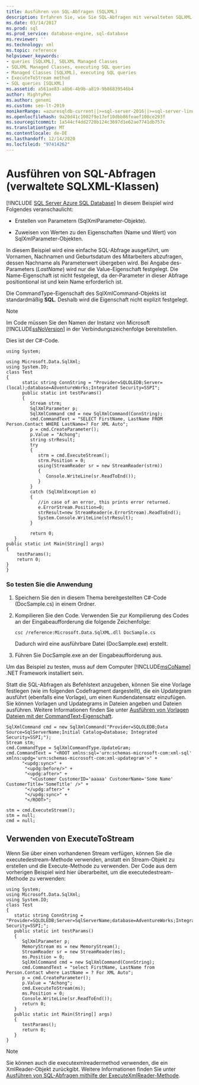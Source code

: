 ```yaml
---
title: Ausführen von SQL-Abfragen (SQLXML)
description: Erfahren Sie, wie Sie SQL-Abfragen mit verwalteten SQLXML-Klassen ausführen.
ms.date: 03/14/2017
ms.prod: sql
ms.prod_service: database-engine, sql-database
ms.reviewer: ''
ms.technology: xml
ms.topic: reference
helpviewer_keywords:
- queries [SQLXML], SQLXML Managed Classes
- SQLXML Managed Classes, executing SQL queries
- Managed Classes [SQLXML], executing SQL queries
- ExecuteToStream method
- SQL queries [SQLXML]
ms.assetid: a561ae83-a8b6-4b9b-a819-9b86839546b4
author: MightyPen
ms.author: genemi
ms.custom: seo-lt-2019
monikerRange: =azuresqldb-current||>=sql-server-2016||>=sql-server-linux-2017||=azuresqldb-mi-current
ms.openlocfilehash: 9a20d41c1002f9e17ef10dbb86feaef100ce293f
ms.sourcegitcommit: 1a544cf4dd2720b124c3697d1e62ae7741db757c
ms.translationtype: MT
ms.contentlocale: de-DE
ms.lasthandoff: 12/14/2020
ms.locfileid: "97414262"
---
```

# <a name="executing-sql-queries-sqlxml-managed-classes"></a>Ausführen von SQL-Abfragen (verwaltete SQLXML-Klassen)
[!INCLUDE [SQL Server Azure SQL Database](../../../includes/applies-to-version/sql-asdb.md)]
  In diesem Beispiel wird Folgendes veranschaulicht:  
  
-   Erstellen von Parametern (SqlXmlParameter-Objekte).  
  
-   Zuweisen von Werten zu den Eigenschaften (Name und Wert) von SqlXmlParameter-Objekten.  
  
 In diesem Beispiel wird eine einfache SQL-Abfrage ausgeführt, um Vornamen, Nachnamen und Geburtsdatum des Mitarbeiters abzufragen, dessen Nachname als Parameterwert übergeben wird. Bei Angabe des-Parameters (*LastName*) wird nur die Value-Eigenschaft festgelegt. Die Name-Eigenschaft ist nicht festgelegt, da der-Parameter in dieser Abfrage positiontional ist und kein Name erforderlich ist.  
  
 Die CommandType-Eigenschaft des SqlXmlCommand-Objekts ist standardmäßig **SQL**. Deshalb wird die Eigenschaft nicht explizit festgelegt.  
  
> [!NOTE]  
>  Im Code müssen Sie den Namen der Instanz von Microsoft [!INCLUDE[ssNoVersion](../../../includes/ssnoversion-md.md)] in der Verbindungszeichenfolge bereitstellen.  
  
 Dies ist der C#-Code.  
  
```  
using System;  
  
using Microsoft.Data.SqlXml;  
using System.IO;  
class Test  
{  
      static string ConnString = "Provider=SQLOLEDB;Server=(local);database=AdventureWorks;Integrated Security=SSPI";  
      public static int testParams()  
      {  
         Stream strm;  
         SqlXmlParameter p;  
         SqlXmlCommand cmd = new SqlXmlCommand(ConnString);        
         cmd.CommandText = "SELECT FirstName, LastName FROM Person.Contact WHERE LastName=? For XML Auto";  
         p = cmd.CreateParameter();  
         p.Value = "Achong";  
         string strResult;  
         try   
         {  
            strm = cmd.ExecuteStream();  
            strm.Position = 0;  
            using(StreamReader sr = new StreamReader(strm))  
            {  
               Console.WriteLine(sr.ReadToEnd());  
            }  
         }  
         catch (SqlXmlException e)  
         {  
            //in case of an error, this prints error returned.  
            e.ErrorStream.Position=0;  
            strResult=new StreamReader(e.ErrorStream).ReadToEnd();  
            System.Console.WriteLine(strResult);  
         }  
  
         return 0;  
   }  
public static int Main(String[] args)  
{  
    testParams();  
    return 0;  
}  
}  
```  
  
### <a name="to-test-the-application"></a>So testen Sie die Anwendung  
  
1.  Speichern Sie den in diesem Thema bereitgestellten C#-Code (DocSample.cs) in einem Ordner.  
  
2.  Kompilieren Sie den Code. Verwenden Sie zur Kompilierung des Codes an der Eingabeaufforderung die folgende Zeichenfolge:  
  
    ```  
    csc /reference:Microsoft.Data.SqlXML.dll DocSample.cs  
    ```  
  
     Dadurch wird eine ausführbare Datei (DocSample.exe) erstellt.  
  
3.  Führen Sie DocSample.exe an der Eingabeaufforderung aus.  

 Um das Beispiel zu testen, muss auf dem Computer [!INCLUDE[msCoName](../../../includes/msconame-md.md)] .NET Framework installiert sein.  
  
 Statt die SQL-Abfragen als Befehlstext anzugeben, können Sie eine Vorlage festlegen (wie im folgenden Codefragment dargestellt), die ein Updategram ausführt (ebenfalls eine Vorlage), um einen Kundendatensatz einzufügen. Sie können Vorlagen und Updategrams in Dateien angeben und Dateien ausführen. Weitere Informationen finden Sie unter [Ausführen von Vorlagen Dateien mit der CommandText-Eigenschaft](../../../relational-databases/sqlxml-annotated-xsd-schemas-xpath-queries/net-framework-classes/executing-template-files-by-using-the-commandtext-property.md).  
  
```  
SqlXmlCommand cmd = new SqlXmlCommand("Provider=SQLOLEDB;Data Source=SqlServerName;Initial Catalog=Database; Integrated Security=SSPI;");  
Stream stm;  
cmd.CommandType = SqlXmlCommandType.UpdateGram;  
cmd.CommandText = "<ROOT xmlns:sql='urn:schemas-microsoft-com:xml-sql' xmlns:updg='urn:schemas-microsoft-com:xml-updategram'>" +  
      "<updg:sync>" +  
       "<updg:before/>" +  
       "<updg:after>" +  
         "<Customer CustomerID='aaaaa' CustomerName='Some Name' CustomerTitle='SomeTitle' />" +  
       "</updg:after>" +  
       "</updg:sync>" +  
       "</ROOT>";  
  
stm = cmd.ExecuteStream();  
stm = null;  
cmd = null;  
```  
  
## <a name="using-executetostream"></a>Verwenden von ExecuteToStream  
 Wenn Sie über einen vorhandenen Stream verfügen, können Sie die executedestream-Methode verwenden, anstatt ein Stream-Objekt zu erstellen und die Execute-Methode zu verwenden. Der Code aus dem vorherigen Beispiel wird hier überarbeitet, um die executedestream-Methode zu verwenden:  
  
```  
using System;  
using Microsoft.Data.SqlXml;  
using System.IO;  
class Test  
{  
   static string ConnString = "Provider=SQLOLEDB;Server=SqlServerName;database=AdventureWorks;Integrated Security=SSPI;";  
   public static int testParams()  
   {  
      SqlXmlParameter p;  
      MemoryStream ms = new MemoryStream();  
      StreamReader sr = new StreamReader(ms);  
      ms.Position = 0;  
      SqlXmlCommand cmd = new SqlXmlCommand(ConnString);  
      cmd.CommandText = "select FirstName, LastName from Person.Contact where LastName = ? For XML Auto";  
      p = cmd.CreateParameter();  
      p.Value = "Achong";  
      cmd.ExecuteToStream(ms);  
      ms.Position = 0;  
      Console.WriteLine(sr.ReadToEnd());  
      return 0;        
   }  
   public static int Main(String[] args)  
   {  
      testParams();     
      return 0;  
   }  
}  
```  
  
> [!NOTE]  
>  Sie können auch die executexmlreadermethod verwenden, die ein XmlReader-Objekt zurückgibt. Weitere Informationen finden Sie unter [Ausführen von SQL-Abfragen mithilfe der ExecuteXmlReader-Methode](../../../relational-databases/sqlxml-annotated-xsd-schemas-xpath-queries/net-framework-classes/executing-sql-queries-by-using-the-executexmlreader-method.md).  
  
  
